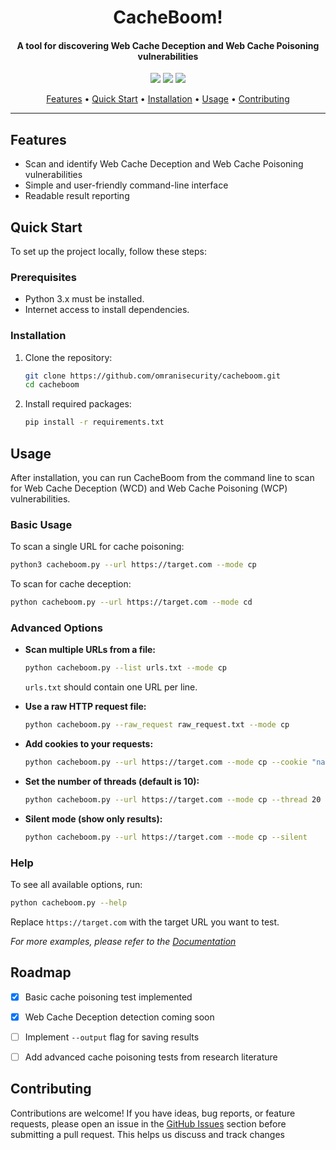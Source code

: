 <h1 align="center">
CacheBoom!
</h1>

<h4 align="center">A tool for discovering Web Cache Deception and Web Cache Poisoning vulnerabilities</h4>

<p align="center">
<a href="https://github.com/omranisecurity/cacheboom/issues"><img src="https://img.shields.io/badge/contributions-welcome-brightgreen.svg?style=flat"></a>
<a href="https://github.com/omranisecurity/cacheBoom/releases"><img src="https://img.shields.io/badge/release-v0.8.2-blue"></a>
<a href="https://twitter.com/omranisecurity"><img src="https://img.shields.io/twitter/follow/omranisecurity?logo=twitter"></a>
</p>

<p align="center">
    <a href="#features">Features</a> •
    <a href="#quick-start">Quick Start</a> •
    <a href="#installation">Installation</a> •
    <a href="#usage">Usage</a> •
    <a href="#Contributing">Contributing</a>
</p>

---

## Features

- Scan and identify Web Cache Deception and Web Cache Poisoning vulnerabilities
- Simple and user-friendly command-line interface
- Readable result reporting

## Quick Start

To set up the project locally, follow these steps:

### Prerequisites

- Python 3.x must be installed.
- Internet access to install dependencies.

### Installation

1. Clone the repository:
     ```sh
     git clone https://github.com/omranisecurity/cacheboom.git
     cd cacheboom
     ```
2. Install required packages:
     ```sh
     pip install -r requirements.txt
     ```

## Usage

After installation, you can run CacheBoom from the command line to scan for Web Cache Deception (WCD) and Web Cache Poisoning (WCP) vulnerabilities.

### Basic Usage

To scan a single URL for cache poisoning:

```sh
python3 cacheboom.py --url https://target.com --mode cp
```

To scan for cache deception:

```sh
python cacheboom.py --url https://target.com --mode cd
```

### Advanced Options

- **Scan multiple URLs from a file:**
  ```sh
  python cacheboom.py --list urls.txt --mode cp
  ```
  `urls.txt` should contain one URL per line.

- **Use a raw HTTP request file:**
  ```sh
  python cacheboom.py --raw_request raw_request.txt --mode cp
  ```

- **Add cookies to your requests:**
  ```sh
  python cacheboom.py --url https://target.com --mode cp --cookie "name=value; name2=value2"
  ```

- **Set the number of threads (default is 10):**
  ```sh
  python cacheboom.py --url https://target.com --mode cp --thread 20
  ```

- **Silent mode (show only results):**
  ```sh
  python cacheboom.py --url https://target.com --mode cp --silent
  ```

### Help

To see all available options, run:
```sh
python cacheboom.py --help
```

Replace `https://target.com` with the target URL you want to test.

_For more examples, please refer to the [Documentation](https://github.com/omranisecurity/cacheboom/wiki)_

## Roadmap

- [x] Basic cache poisoning test implemented
- [x] Web Cache Deception detection coming soon
- [ ] Implement `--output` flag for saving results
- [ ] Add advanced cache poisoning tests from research literature


## Contributing
Contributions are welcome!
If you have ideas, bug reports, or feature requests, please open an issue in the [GitHub Issues](https://github.com/omranisecurity/cacheboom/issues) section before submitting a pull request. This helps us discuss and track changes
